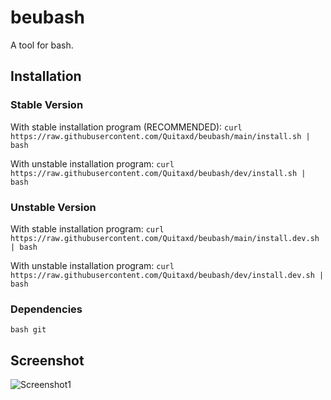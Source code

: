 # beubash
A tool for bash.

## Installation

### Stable Version
With stable installation program (RECOMMENDED): `curl https://raw.githubusercontent.com/Quitaxd/beubash/main/install.sh | bash`

With unstable installation program: `curl https://raw.githubusercontent.com/Quitaxd/beubash/dev/install.sh | bash`

### Unstable Version
With stable installation program: `curl https://raw.githubusercontent.com/Quitaxd/beubash/main/install.dev.sh | bash`

With unstable installation program: `curl https://raw.githubusercontent.com/Quitaxd/beubash/dev/install.dev.sh | bash`

### Dependencies
```
bash git
```

## Screenshot
![Screenshot1](https://i.imgur.com/YRYFWxY.png)
